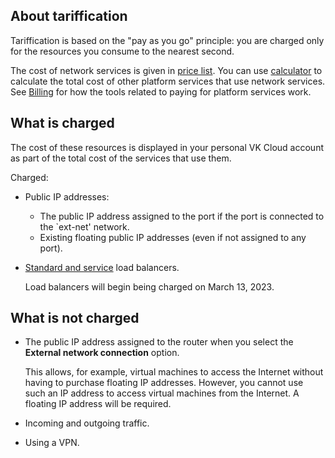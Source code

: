 ## About tariffication

Tariffication is based on the "pay as you go" principle: you are charged only for the resources you consume to the nearest second.

The cost of network services is given in [price list](https://mcs.mail.ru/pricelist). You can use [calculator](https://mcs.mail.ru/pricing) to calculate the total cost of other platform services that use network services. See [Billing](../../../additionals/billing) for how the tools related to paying for platform services work.

## What is charged

The cost of these resources is displayed in your personal VK Cloud account as part of the total cost of the services that use them.

Charged:

- Public IP addresses:
  - The public IP address assigned to the port if the port is connected to the `ext-net' network.
  - Existing floating public IP addresses (even if not assigned to any port).

- [Standard and service](../concepts/load-balancer#types-of-load-balancers) load balancers.

  <info>

  Load balancers will begin being charged on March 13, 2023.

  </info>

## What is not charged

- The public IP address assigned to the router when you select the **External network connection** option.

  This allows, for example, virtual machines to access the Internet without having to purchase floating IP addresses.
  However, you cannot use such an IP address to access virtual machines from the Internet. A floating IP address will be required.

- Incoming and outgoing traffic.
- Using a VPN.
